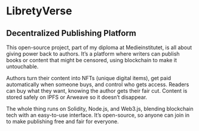 # LibretyVerse

## Decentralized Publishing Platform

This open-source project, part of my diploma at Medieinstitutet, is all about giving power back to authors. It’s a platform where writers can publish books or content that might be censored, using blockchain to make it untouchable.

Authors turn their content into NFTs (unique digital items), get paid automatically when someone buys, and control who gets access. Readers can buy what they want, knowing the author gets their fair cut. Content is stored safely on IPFS or Arweave so it doesn’t disappear.

The whole thing runs on Solidity, Node.js, and Web3.js, blending blockchain tech with an easy-to-use interface. It’s open-source, so anyone can join in to make publishing free and fair for everyone.


